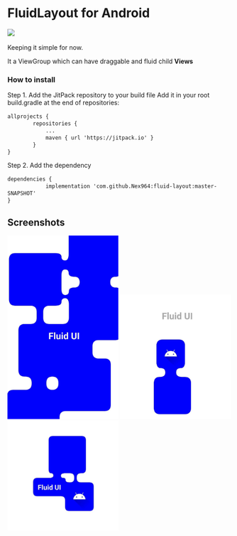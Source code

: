 # FluidLayout for Android
[![](https://jitpack.io/v/Nex964/fluid-layout.svg)](https://jitpack.io/#Nex964/fluid-layout)

Keeping it simple for now.

It a ViewGroup which can have draggable and fluid child <b>Views</b>

### How to install

Step 1. Add the JitPack repository to your build file
Add it in your root build.gradle at the end of repositories:
```
allprojects {
		repositories {
			...
			maven { url 'https://jitpack.io' }
		}
}
```
Step 2. Add the dependency
```
dependencies {
	        implementation 'com.github.Nex964:fluid-layout:master-SNAPSHOT'
}
```
## Screenshots
<p float="left">
	<img src="screenshots/ss1.jpg?raw=true" width=250/>
	<img src="screenshots/ss2.jpg?raw=true" width=250/>
	<img src="screenshots/ss3.jpg?raw=true" width=250/>
</p>

